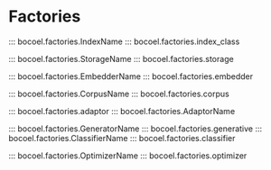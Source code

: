 # Factories

::: bocoel.factories.IndexName
::: bocoel.factories.index_class

::: bocoel.factories.StorageName
::: bocoel.factories.storage

::: bocoel.factories.EmbedderName
::: bocoel.factories.embedder

::: bocoel.factories.CorpusName
::: bocoel.factories.corpus

::: bocoel.factories.adaptor
::: bocoel.factories.AdaptorName

::: bocoel.factories.GeneratorName
::: bocoel.factories.generative
::: bocoel.factories.ClassifierName
::: bocoel.factories.classifier

::: bocoel.factories.OptimizerName
::: bocoel.factories.optimizer
